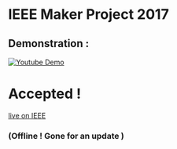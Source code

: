 # IEEE Maker Project 2017

## Demonstration :
[![Youtube Demo](https://img.youtube.com/vi/cRLjyrz-uKk/0.jpg)](https://www.youtube.com/watch?v=JOluPk97xYU "0x48piraj's Channel")


# Accepted !

[live on IEEE](https://transmitter.ieee.org/makerproject/view/93538) 
### (Offline ! Gone for an update )

